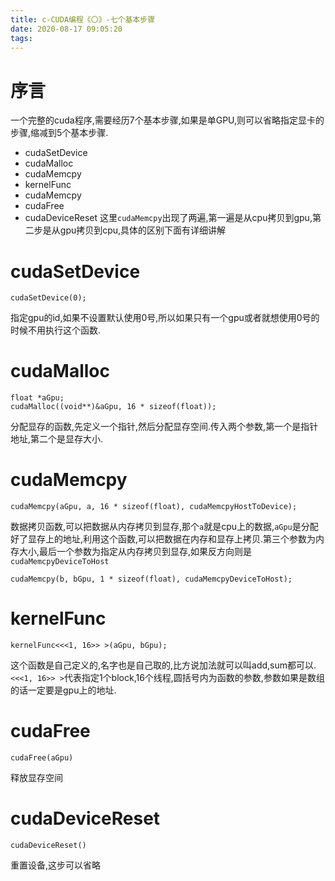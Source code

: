 ```yaml
---
title: c-CUDA编程《〇》-七个基本步骤
date: 2020-08-17 09:05:20
tags:
---
```


# 序言
一个完整的cuda程序,需要经历7个基本步骤,如果是单GPU,则可以省略指定显卡的步骤,缩减到5个基本步骤.
* cudaSetDevice
* cudaMalloc
* cudaMemcpy
* kernelFunc
* cudaMemcpy
* cudaFree
* cudaDeviceReset
这里`cudaMemcpy`出现了两遍,第一遍是从cpu拷贝到gpu,第二步是从gpu拷贝到cpu,具体的区别下面有详细讲解

# cudaSetDevice
```
cudaSetDevice(0); 
```
指定gpu的id,如果不设置默认使用0号,所以如果只有一个gpu或者就想使用0号的时候不用执行这个函数.

# cudaMalloc
```
float *aGpu;
cudaMalloc((void**)&aGpu, 16 * sizeof(float));
```
分配显存的函数,先定义一个指针,然后分配显存空间.传入两个参数,第一个是指针地址,第二个是显存大小.

# cudaMemcpy
```
cudaMemcpy(aGpu, a, 16 * sizeof(float), cudaMemcpyHostToDevice);
```
数据拷贝函数,可以把数据从内存拷贝到显存,那个`a`就是cpu上的数据,`aGpu`是分配好了显存上的地址,利用这个函数,可以把数据在内存和显存上拷贝.第三个参数为内存大小,最后一个参数为指定从内存拷贝到显存,如果反方向则是`cudaMemcpyDeviceToHost`
```
cudaMemcpy(b, bGpu, 1 * sizeof(float), cudaMemcpyDeviceToHost);
```

# kernelFunc
```
kernelFunc<<<1, 16>> >(aGpu, bGpu);
```
这个函数是自己定义的,名字也是自己取的,比方说加法就可以叫add,sum都可以.
`<<<1, 16>> >`代表指定1个block,16个线程,圆括号内为函数的参数,参数如果是数组的话一定要是gpu上的地址.


# cudaFree
```
cudaFree(aGpu)
```
释放显存空间

# cudaDeviceReset
```
cudaDeviceReset()
```
重置设备,这步可以省略